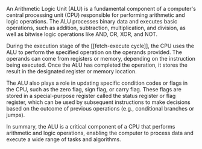 An Arithmetic Logic Unit (ALU) is a fundamental component of a computer's central processing unit (CPU) responsible for performing arithmetic and logic operations. The ALU processes binary data and executes basic operations, such as addition, subtraction, multiplication, and division, as well as bitwise logic operations like AND, OR, XOR, and NOT.

During the execution stage of the [[fetch-execute cycle]], the CPU uses the ALU to perform the specified operation on the operands provided. The operands can come from registers or memory, depending on the instruction being executed. Once the ALU has completed the operation, it stores the result in the designated register or memory location.

The ALU also plays a role in updating specific condition codes or flags in the CPU, such as the zero flag, sign flag, or carry flag. These flags are stored in a special-purpose register called the status register or flag register, which can be used by subsequent instructions to make decisions based on the outcome of previous operations (e.g., conditional branches or jumps).

In summary, the ALU is a critical component of a CPU that performs arithmetic and logic operations, enabling the computer to process data and execute a wide range of tasks and algorithms.